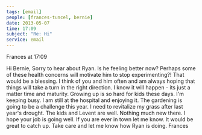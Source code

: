 ```yaml
---
tags: [email]
people: [frances-tuncel, bernie]
date: 2013-05-07
time: 17:09
subject: "Re: Hi"
service: email
---
```


Frances at 17:09

Hi Bernie,
Sorry to hear about Ryan. Is he feeling better now? Perhaps some of these health concerns will motivate him to stop experimenting?! That would be a blessing. I think of you and him often and am always hoping that things will take a turn in the right direction. I know it will happen - its just a matter time and maturity. Growing up is so hard for kids these days.
I'm keeping busy. I am still at the hospital and enjoying it. The gardening is going to be a challenge this year. I need to revitalize my grass after last year's drought. The kids and Levent are well. Nothing much new there.
I hope your job is going well. If you are ever in town let me know. It would be great to catch up.
Take care and let me know how Ryan is doing.
Frances

